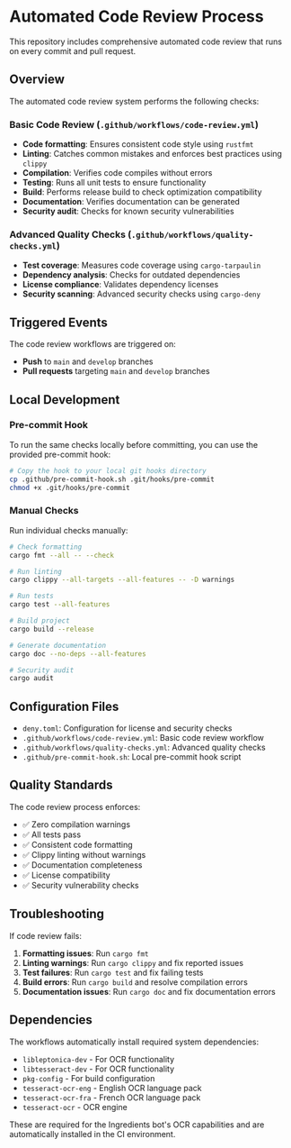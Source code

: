 # Automated Code Review Process

This repository includes comprehensive automated code review that runs on every commit and pull request.

## Overview

The automated code review system performs the following checks:

### Basic Code Review (`.github/workflows/code-review.yml`)
- **Code formatting**: Ensures consistent code style using `rustfmt`
- **Linting**: Catches common mistakes and enforces best practices using `clippy`
- **Compilation**: Verifies code compiles without errors
- **Testing**: Runs all unit tests to ensure functionality
- **Build**: Performs release build to check optimization compatibility
- **Documentation**: Verifies documentation can be generated
- **Security audit**: Checks for known security vulnerabilities

### Advanced Quality Checks (`.github/workflows/quality-checks.yml`)
- **Test coverage**: Measures code coverage using `cargo-tarpaulin`
- **Dependency analysis**: Checks for outdated dependencies
- **License compliance**: Validates dependency licenses
- **Security scanning**: Advanced security checks using `cargo-deny`

## Triggered Events

The code review workflows are triggered on:
- **Push** to `main` and `develop` branches
- **Pull requests** targeting `main` and `develop` branches

## Local Development

### Pre-commit Hook

To run the same checks locally before committing, you can use the provided pre-commit hook:

```bash
# Copy the hook to your local git hooks directory
cp .github/pre-commit-hook.sh .git/hooks/pre-commit
chmod +x .git/hooks/pre-commit
```

### Manual Checks

Run individual checks manually:

```bash
# Check formatting
cargo fmt --all -- --check

# Run linting
cargo clippy --all-targets --all-features -- -D warnings

# Run tests
cargo test --all-features

# Build project
cargo build --release

# Generate documentation
cargo doc --no-deps --all-features

# Security audit
cargo audit
```

## Configuration Files

- `deny.toml`: Configuration for license and security checks
- `.github/workflows/code-review.yml`: Basic code review workflow
- `.github/workflows/quality-checks.yml`: Advanced quality checks
- `.github/pre-commit-hook.sh`: Local pre-commit hook script

## Quality Standards

The code review process enforces:
- ✅ Zero compilation warnings
- ✅ All tests pass
- ✅ Consistent code formatting
- ✅ Clippy linting without warnings
- ✅ Documentation completeness
- ✅ License compatibility
- ✅ Security vulnerability checks

## Troubleshooting

If code review fails:

1. **Formatting issues**: Run `cargo fmt`
2. **Linting warnings**: Run `cargo clippy` and fix reported issues
3. **Test failures**: Run `cargo test` and fix failing tests
4. **Build errors**: Run `cargo build` and resolve compilation errors
5. **Documentation issues**: Run `cargo doc` and fix documentation errors

## Dependencies

The workflows automatically install required system dependencies:
- `libleptonica-dev` - For OCR functionality
- `libtesseract-dev` - For OCR functionality  
- `pkg-config` - For build configuration
- `tesseract-ocr-eng` - English OCR language pack
- `tesseract-ocr-fra` - French OCR language pack
- `tesseract-ocr` - OCR engine

These are required for the Ingredients bot's OCR capabilities and are automatically installed in the CI environment.